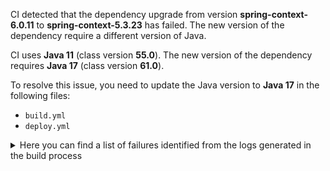 CI detected that the dependency upgrade from version **spring-context-6.0.11** to **spring-context-5.3.23** has failed. 
The new version of the dependency require a different version of Java. 

CI uses **Java 11** (class version **55.0**). The new version of the dependency requires **Java 17** (class version **61.0**). 

To resolve this issue, you need to update the Java version to **Java 17** in the following files: 
- `build.yml`
- `deploy.yml`

<details>
<summary>Here you can find a list of failures identified from the logs generated in the build process</summary>

*    > [ERROR] /camunda-platform-7-mockito/src/main/java/org/camunda/community/mockito/process/CallActivityMockForSpringContext.java:[53,41] cannot find symbol<br>[ERROR]   symbol:   class ConfigurableApplicationContext<br>[ERROR]   location: class org.camunda.community.mockito.process.CallActivityMockForSpringContext 

*    > [ERROR] /camunda-platform-7-mockito/src/main/java/org/camunda/community/mockito/process/CallActivityMockForSpringContext.java:[5,35] cannot access org.springframework.context.ApplicationContext<br>  bad class file: /root/.m2/repository/org/springframework/spring-context/6.0.11/spring-context-6.0.11.jar(/org/springframework/context/ApplicationContext.class)<br>    class file has wrong version 61.0, should be 55.0<br>    Please remove or make sure it appears in the correct subdirectory of the classpath. 

*    > [ERROR] /camunda-platform-7-mockito/src/main/java/org/camunda/community/mockito/process/CallActivityMockForSpringContext.java:[48,73] cannot find symbol<br>[ERROR]   symbol:   class ApplicationContext<br>[ERROR]   location: class org.camunda.community.mockito.process.CallActivityMockForSpringContext 

*    > [ERROR] /camunda-platform-7-mockito/src/main/java/org/camunda/community/mockito/process/CallActivityMockForSpringContext.java:[56,14] cannot find symbol<br>[ERROR]   symbol:   class ConfigurableApplicationContext<br>[ERROR]   location: class org.camunda.community.mockito.process.CallActivityMockForSpringContext 

*    > [ERROR] /camunda-platform-7-mockito/src/main/java/org/camunda/community/mockito/process/CallActivityMockForSpringContext.java:[53,41] cannot find symbol<br>  symbol:   class ConfigurableApplicationContext<br>  location: class org.camunda.community.mockito.process.CallActivityMockForSpringContext 

*    > [ERROR] /camunda-platform-7-mockito/src/main/java/org/camunda/community/mockito/process/CallActivityMockForSpringContext.java:[6,35] cannot access org.springframework.context.ConfigurableApplicationContext<br>[ERROR]   bad class file: /root/.m2/repository/org/springframework/spring-context/6.0.11/spring-context-6.0.11.jar(/org/springframework/context/ConfigurableApplicationContext.class)<br>[ERROR]     class file has wrong version 61.0, should be 55.0<br>[ERROR]     Please remove or make sure it appears in the correct subdirectory of the classpath. 

*    > [ERROR] /camunda-platform-7-mockito/src/main/java/org/camunda/community/mockito/process/CallActivityMockForSpringContext.java:[48,73] cannot find symbol<br>  symbol:   class ApplicationContext<br>  location: class org.camunda.community.mockito.process.CallActivityMockForSpringContext 

*    > [ERROR] /camunda-platform-7-mockito/src/main/java/org/camunda/community/mockito/process/CallActivityMockForSpringContext.java:[41,5] reference to CallActivityMockForSpringContext is ambiguous<br>  both constructor CallActivityMockForSpringContext(java.lang.String,org.camunda.community.mockito.process.CallActivityMock.MockedModelConfigurer,org.springframework.beans.factory.config.SingletonBeanRegistry) in org.camunda.community.mockito.process.CallActivityMockForSpringContext and constructor CallActivityMockForSpringContext(java.lang.String,org.camunda.community.mockito.process.CallActivityMock.MockedModelConfigurer,ApplicationContext) in org.camunda.community.mockito.process.CallActivityMockForSpringContext match 

*    > [ERROR] /camunda-platform-7-mockito/src/main/java/org/camunda/community/mockito/process/CallActivityMockForSpringContext.java:[33,11] cannot find symbol<br>  symbol:   class ApplicationContext<br>  location: class org.camunda.community.mockito.process.CallActivityMockForSpringContext 

*    > [ERROR] /camunda-platform-7-mockito/src/main/java/org/camunda/community/mockito/process/CallActivityMockForSpringContext.java:[52,65] cannot find symbol<br>  symbol:   class ApplicationContext<br>  location: class org.camunda.community.mockito.process.CallActivityMockForSpringContext 

*    > [ERROR] /camunda-platform-7-mockito/src/main/java/org/camunda/community/mockito/process/CallActivityMockForSpringContext.java:[6,35] cannot access org.springframework.context.ConfigurableApplicationContext<br>  bad class file: /root/.m2/repository/org/springframework/spring-context/6.0.11/spring-context-6.0.11.jar(/org/springframework/context/ConfigurableApplicationContext.class)<br>    class file has wrong version 61.0, should be 55.0<br>    Please remove or make sure it appears in the correct subdirectory of the classpath. 

*    > [ERROR] /camunda-platform-7-mockito/src/main/java/org/camunda/community/mockito/process/CallActivityMockForSpringContext.java:[33,11] cannot find symbol<br>[ERROR]   symbol:   class ApplicationContext<br>[ERROR]   location: class org.camunda.community.mockito.process.CallActivityMockForSpringContext 

*    > [ERROR] /camunda-platform-7-mockito/src/main/java/org/camunda/community/mockito/process/CallActivityMockForSpringContext.java:[52,65] cannot find symbol<br>[ERROR]   symbol:   class ApplicationContext<br>[ERROR]   location: class org.camunda.community.mockito.process.CallActivityMockForSpringContext 

*    > [ERROR] /camunda-platform-7-mockito/src/main/java/org/camunda/community/mockito/process/CallActivityMockForSpringContext.java:[41,5] reference to CallActivityMockForSpringContext is ambiguous<br>[ERROR]   both constructor CallActivityMockForSpringContext(java.lang.String,org.camunda.community.mockito.process.CallActivityMock.MockedModelConfigurer,org.springframework.beans.factory.config.SingletonBeanRegistry) in org.camunda.community.mockito.process.CallActivityMockForSpringContext and constructor CallActivityMockForSpringContext(java.lang.String,org.camunda.community.mockito.process.CallActivityMock.MockedModelConfigurer,ApplicationContext) in org.camunda.community.mockito.process.CallActivityMockForSpringContext match 

*    > [ERROR] /camunda-platform-7-mockito/src/main/java/org/camunda/community/mockito/process/CallActivityMockForSpringContext.java:[56,14] cannot find symbol<br>  symbol:   class ConfigurableApplicationContext<br>  location: class org.camunda.community.mockito.process.CallActivityMockForSpringContext 

*    > [ERROR] /camunda-platform-7-mockito/src/main/java/org/camunda/community/mockito/process/CallActivityMockForSpringContext.java:[5,35] cannot access org.springframework.context.ApplicationContext<br>[ERROR]   bad class file: /root/.m2/repository/org/springframework/spring-context/6.0.11/spring-context-6.0.11.jar(/org/springframework/context/ApplicationContext.class)<br>[ERROR]     class file has wrong version 61.0, should be 55.0<br>[ERROR]     Please remove or make sure it appears in the correct subdirectory of the classpath. 

</details>
